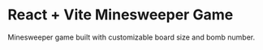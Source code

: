 # React + Vite Minesweeper Game

Minesweeper game built with customizable board size and bomb number.